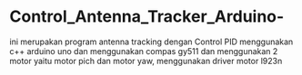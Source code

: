 # Control_Antenna_Tracker_Arduino-
ini merupakan program antenna tracking dengan Control PID menggunakan c++ arduino uno dan menggunakan compas gy511 dan menggunakan 2 motor yaitu motor pich dan motor yaw, menggunakan driver motor l923n

